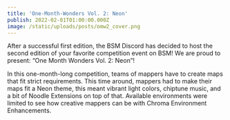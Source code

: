 ```yaml
---
title: 'One-Month-Wonders Vol. 2: Neon'
publish: 2022-02-01T01:00:00.000Z
image: /static/uploads/posts/omw2_cover.png
---
```


After a successful first edition, the BSM Discord has decided to host the second edition of your favorite competition event on BSM! We are proud to present: “One Month Wonders Vol. 2: Neon”!

In this one-month-long competition, teams of mappers have to create maps that fit strict requirements. This time around, mappers had to make their maps fit a Neon theme, this meant vibrant light colors, chiptune music, and a bit of Noodle Extensions on top of that. Available environments were limited to see how creative mappers can be with Chroma Environment Enhancements.
